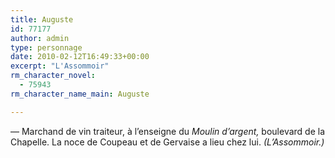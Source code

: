 ```yaml
---
title: Auguste
id: 77177
author: admin
type: personnage
date: 2010-02-12T16:49:33+00:00
excerpt: "L'Assommoir"
rm_character_novel:
  - 75943
rm_character_name_main: Auguste

---
```

— Marchand de vin traiteur, à l&rsquo;enseigne du _Moulin d&rsquo;argent,_ boulevard de la Chapelle. La noce de Coupeau et de Gervaise a lieu chez lui. _(L&rsquo;Assommoir.)_